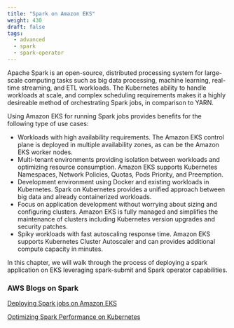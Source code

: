 ```yaml
---
title: "Spark on Amazon EKS"
weight: 430
draft: false
tags:
  - advanced
  - spark
  - spark-operator
---
```


Apache Spark is an open-source, distributed processing system for large-scale computing tasks such as big data processing, machine learning, real-time streaming, and ETL workloads. The Kubernetes ability to handle workloads at scale, and complex scheduling requirements makes it a highly desireable method of orchestrating Spark jobs, in comparison to YARN. 

Using Amazon EKS for running Spark jobs provides benefits for the following type of use cases:

* Workloads with high availability requirements. The Amazon EKS control plane is deployed in multiple availability zones, as can be the Amazon EKS worker nodes.
* Multi-tenant environments providing isolation between workloads and optimizing resource consumption. Amazon EKS supports Kubernetes Namespaces, Network Policies, Quotas, Pods Priority, and Preemption.
* Development environment using Docker and existing workloads in Kubernetes. Spark on Kubernetes provides a unified approach between big data and already containerized workloads.
* Focus on application development without worrying about sizing and configuring clusters. Amazon EKS is fully managed and simplifies the maintenance of clusters including Kubernetes version upgrades and security patches.
* Spiky workloads with fast autoscaling response time. Amazon EKS supports Kubernetes Cluster Autoscaler and can provides additional compute capacity in minutes.

In this chapter, we will walk through the process of deploying a spark application on EKS leveraging spark-submit and Spark operator capabilities.

### AWS Blogs on Spark

[Deploying Spark jobs on Amazon EKS](https://aws.amazon.com/blogs/opensource/deploying-spark-jobs-on-amazon-eks/)

[Optimizing Spark Performance on Kubernetes](https://aws.amazon.com/blogs/containers/optimizing-spark-performance-on-kubernetes/)
